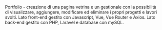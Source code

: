 Portfolio - creazione di una pagina vetrina e un gestionale con la possibilità di visualizzare, aggiungere, modificare ed eliminare i propri progetti e lavori svolti.
Lato front-end gestito con Javascript, Vue, Vue Router e Axios.
Lato back-end gestito con PHP, Laravel e database con mySQL.
